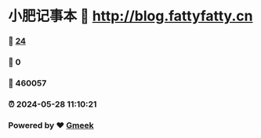 # 小肥记事本 :link: http://blog.fattyfatty.cn 
### :page_facing_up: [24](http://blog.fattyfatty.cn/tag.html) 
### :speech_balloon: 0 
### :hibiscus: 460057 
### :alarm_clock: 2024-05-28 11:10:21 
### Powered by :heart: [Gmeek](https://github.com/Meekdai/Gmeek)
